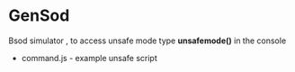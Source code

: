 # GenSod
Bsod simulator , to access unsafe mode type **unsafemode()** in the console
- command.js - example unsafe script

